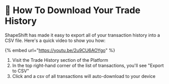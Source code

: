 # 📂 How To Download Your Trade History

ShapeShift has made it easy to export all of your transaction history into a CSV file. Here's a quick video to show you how:

{% embed url="https://youtu.be/2u9CU6AOYgo" %}

1. Visit the Trade History section of the Platform
2. In the top right-hand corner of the list of transactions, you'll see "Export to CSV"
3. Click and a csv of all transactions will auto-download to your device
